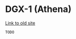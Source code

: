 # DGX-1 (Athena)

[Link to old site](https://github.com/sutd-athena/sutd-athena.github.io)

```
TODO
```
